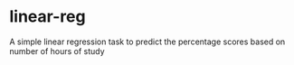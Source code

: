 # linear-reg
A simple linear regression task to predict the percentage scores based on number of hours of study
